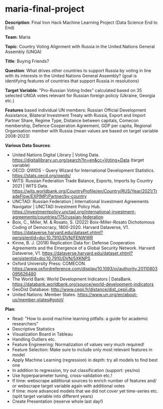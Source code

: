 # maria-final-project

**Description**: Final Iron Hack Machine Learning Project (Data Science End to End)

**Team**: Maria

**Topic**: Country Voting Alignment with Russia in the United Nations General Assembly (UNGA)

**Title**: Buying Friends?

**Question**: What drives other countries to support Russia by voting in line with its interests in the United Nations General Assembly? (goal is identifying features of countries that support Russia in resolutions)

**Target Variable**: "Pro-Russian Voting Index" calculated based on 35 selected UNGA votes relevant for Russian foreign policiy (Ukraine, Georgia etc.) 

**Features** based individual UN members: Russian Official Development Assistance, Bilateral Investment Treaty with Russia, Export and Import Partner Share, Regime Type, Distance between capitals, Comecon membership, Defence Cooperation Agreement, GDP per capita, Regional Organisation member with Russia (mean values are based on target variable 2008-2023) 

**Various Data Sources**: 
- United Nations Digital Library | Voting Data. https://digitallibrary.un.org/search?ln=en&cc=Voting+Data (target variable)
- OECD: QWIDS - Query Wizard for International Development Statistics. https://stats.oecd.org/qwids/
- WITS: Russian Federation Trade Balance, Exports, Imports by Country 2021 | WITS Data. https://wits.worldbank.org/CountryProfile/en/Country/RUS/Year/2021/TradeFlow/EXPIMP/Partner/by-country
- UNCTAD: Russian Federation | International Investment Agreements Navigator | UNCTAD Investment Policy Hub. https://investmentpolicy.unctad.org/international-investment-agreements/countries/175/russian-federation
- Boix, C., Miller, M. & Rosato, S. (2022) Boix-Miller-Rosato Dichotomous Coding of Democracy, 1800-2020. Harvard Dataverse, V1. https://dataverse.harvard.edu/dataset.xhtml?persistentId=doi:10.7910/DVN/FENWWR
- Kinne, B. J. (2018) Replication Data for: Defense Cooperation Agreements and the Emergence of a Global Security Network. Harvard Dataverse, V1. https://dataverse.harvard.edu/dataset.xhtml?persistentId=doi:10.7910/DVN/5XKNPS
- Oxford University Press: COMECON. https://www.oxfordreference.com/display/10.1093/oi/authority.20110803095626480
- The World Bank: World Development Indicators | DataBank. https://databank.worldbank.org/source/world-development-indicators
- GeoDist Database: http://www.cepii.fr/distance/dist_cepii.dta.
- United Nations: Member States. https://www.un.org/en/about-us/member-states#gotoV

**Plan**: 
- Read: "How to avoid machine learning pitfalls: a guide for academic researchers"
- Descriptive Statistics
- Visualization Board in Tableau 
- Handling Outliers etc.
- Feature Engineering: Normalization of values very much required!
- Feature Selection: Make sure to include only most relevant features in model
- Apply Machine Learning (regression) in depth: try all models to find best one
- In addition to regression, try out classification (support: yes/no)
- Use hyperparameter tuning, cross-validation etc.! 
- If time: webscrape additional sources to enrich number of features and/ or webscrape target variable again with additional votes 
- If time: more advanced models that we did not cover yet time-series etc. (split target variable into different years)
- Create Presentation (reserve whole last day!)
